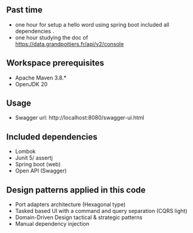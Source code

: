 ## Past time

- one hour for setup a hello word using spring boot included all dependencies .
- one hour studying the doc of https://data.grandpoitiers.fr/api/v2/console

## Workspace prerequisites

- Apache Maven 3.8.*
- OpenJDK 20

## Usage

- Swagger url: http://localhost:8080/swagger-ui.html

## Included dependencies

- Lombok
- Junit 5/ assertj
- Spring boot (web)
- Open API (Swagger)

## Design patterns applied in this code

- Port adapters architecture (Hexagonal type)
- Tasked based UI with a command and query separation (CQRS light)
- Domain-Driven Design tactical & strategic patterns 
- Manual dependency injection 




